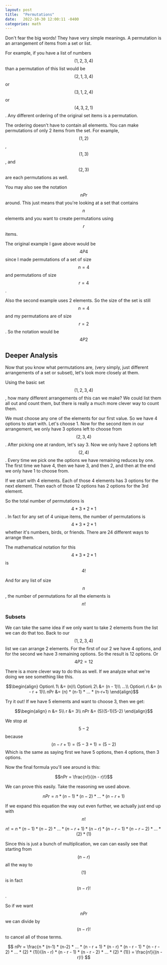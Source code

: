 ```yaml
---
layout: post
title:  "Permutations"
date:   2022-10-30 12:00:11 -0400
categories: math
---
```

Don't fear the big words! They have very simple meanings.
A permutation is an arrangement of items from a set or list.

For example, if you have a list of numbers $$(1, 2, 3, 4)$$ than a permutation
of this list would be $$(2, 1, 3, 4)$$ or $$(3, 1, 2, 4)$$ or $$(4, 3, 2, 1)$$.
Any different ordering of the original set items is a permutation.

The ordering doesn't have to contain all elements. You can make permutations of only
2 items from the set. For example, $$(1, 2)$$, $$(1, 3)$$, and $$(2, 3)$$ are each
permutations as well.

You may also see the notation $$nPr$$ around. This just means that you're looking
at a set that contains $$n$$ elements and you want to create permutations using
$$r$$ items.

The original example I gave above would be $$4P4$$ since I made permutations of a
set of size $$n = 4$$ and permutations of size $$r = 4$$.

Also the second example uses 2 elements. So the size of the set is still $$n = 4$$
and my permutations are of size $$r = 2$$. So the notation would be $$4P2$$

## Deeper Analysis
Now that you know what permutations are, (very simply, just different arrangements
of a set or subset), let's look more closely at them.

Using the basic set $$(1, 2, 3, 4)$$, how many different arrangements of this can
we make? We could list them all out and count them, but there is really a much more
clever way to count them.

We must choose any one of the elements for our first value. So we have 4 options
to start with. Let's choose 1. Now for the second item in our arrangement, we only
have 3 options left to choose from $$(2, 3, 4)$$. After picking one at random, let's say 3. Now we only have 2 options left $$(2, 4)$$. Every time we pick one the options
we have remaining reduces by one. The first time we have 4, then we have 3, and then
2, and then at the end we only have 1 to choose from.

If we start with 4 elements. Each of those 4 elements has 3 options for the next element.
Then each of those 12 options has 2 options for the 3rd element.

So the total number of permutations is $$4 * 3 * 2 * 1$$. In fact for any set of 4 unique
items, the number of permutations is $$4 * 3 * 2 * 1$$ whether it's numbers, birds,
or friends. There are 24 different ways to arrange them.

The mathematical notation for this $$4 * 3 * 2 * 1$$ is $$4!$$

And for any list of size $$n$$, the number of permutations for all the elements is $$n!$$

### Subsets
We can take the same idea if we only want to take 2 elements from the list we can do that too.
Back to our $$(1, 2, 3, 4)$$ list we can arrange 2 elements. For the first of our 2 we have 4
options, and for the second we have 3 remaining options. So the result is 12 options.
Or $$4P2 = 12$$

There is a more clever way to do this as well. If we analyze what we're doing we see something like this.

$$\begin{align}
Option\ 1\ &= (n)\\
Option\ 2\ &= (n - 1)\\
...\\
Option\ r\ &= (n - r + 1)\\
nPr &= (n) * (n-1) * ... * (n-r+1)
\end{align}$$

Try it out! If we have 5 elements and want to choose 3, then we get:

$$\begin{align}
n &= 5\\
r &= 3\\
nPr &= (5)(5-1)(5-2)
\end{align}$$

We stop at $$5 - 2$$ because $$(n - r + 1) = (5 - 3 + 1) = (5 - 2)$$
Which is the same as saying first we have 5 options, then 4 options, then 3 options.

Now the final formula you'll see around is this:

$$nPr = \frac{n!}{(n - r)!}$$

We can prove this easily. Take the reasoning we used above.

$$
nPr = n * (n-1) * (n-2) * ... * (n - r + 1)
$$

If we expand this equation the way out even further, we actually just end up with $$n!$$

$$
n! = n * (n-1) * (n-2) * ... * (n - r + 1) * (n - r) * (n - r - 1) * (n - r - 2) * ... * (2) * (1)
$$

Since this is just a bunch of multiplication, we can can easily see that starting from $$(n - r)$$ all the way to $$(1)$$ is
in fact $$(n - r)!$$.

So if we want $$nPr$$ we can divide by $$(n - r)!$$ to cancel all of those terms.

$$
nPr = \frac{n * (n-1) * (n-2) * ... * (n - r + 1) * (n - r) * (n - r - 1) * (n - r - 2) * ... * (2) * (1)}{(n - r) * (n - r - 1) * (n - r - 2) * ... * (2) * (1)} = \frac{n!}{(n - r)!}
$$

